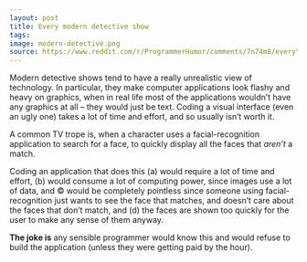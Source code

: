 ```yaml
---
layout: post
title: Every modern detective show
tags:
image: modern-detective.png
source: https://www.reddit.com/r/ProgrammerHumor/comments/7n74m8/every\_modern\_detective\_show/
---
```


Modern detective shows tend to have a really unrealistic view of technology. In particular, they make computer applications look flashy and heavy on graphics, when in real life most of the applications wouldn’t have any graphics at all – they would just be text. Coding a visual interface (even an ugly one) takes a lot of time and effort, and so usually isn’t worth it.

A common TV trope is, when a character uses a facial-recognition application to search for a face, to quickly display all the faces that _aren’t_ a match.

Coding an application that does this (a) would require a lot of time and effort, (b) would consume a lot of computing power, since images use a lot of data, and © would be completely pointless since someone using facial-recognition just wants to see the face that matches, and doesn’t care about the faces that don’t match, and (d) the faces are shown too quickly for the user to make any sense of them anyway.

**The joke is** any sensible programmer would know this and would refuse to build the application (unless they were getting paid by the hour).